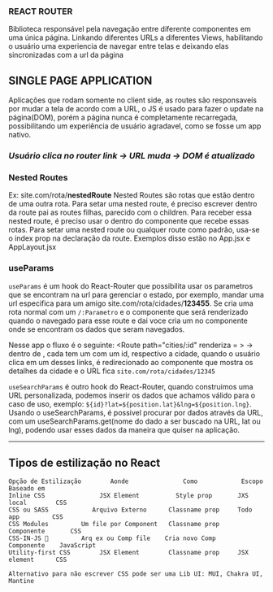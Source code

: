 ### REACT ROUTER

Biblioteca responsável pela navegação entre diferente componentes em uma única página. Linkando diferentes URLs a diferentes Views, habilitando o usuário uma experiencia de navegar entre telas e deixando elas sincronizadas com a url da página

## SINGLE PAGE APPLICATION

Aplicações que rodam somente no client side, as routes são responsaveís por mudar a tela de acordo com a URL, o JS é usado para fazer o update na página(DOM), porém a página nunca é completamente recarregada, possibilitando um experiência de usuário agradavel, como se fosse um app nativo.

### _Usuário clica no router link -> URL muda -> DOM é atualizado_

### Nested Routes

Ex: site.com/rota/**nestedRoute**
Nested Routes são rotas que estão dentro de uma outra rota. Para setar uma nested route, é preciso escrever dentro da route pai as routes filhas, parecido com o children. Para receber essa nested route, é preciso usar o <Outlet/> dentro do componente que recebe essas rotas. Para setar uma nested route ou qualquer route como padrão, usa-se o index prop na declaração da route.
Exemplos disso estão no App.jsx e AppLayout.jsx

### useParams

`useParams` é um hook do React-Router que possibilita usar os parametros que se encontram na url para gerenciar o estado, por exemplo, mandar uma url especifica para um amigo site.com/rota/cidades/**123455**. Se cria uma rota normal com um `/:Parametro` e o componente que será renderizado quando o navegado para esse route e dai voce cria um <Link /> no componente onde se encontram os dados que seram navegados.

Nesse app o fluxo é o seguinte:
<Route path="cities/:id" renderiza = <CityItem/>> -> dentro de <CitiesList>, cada <CityItem> tem um <Link> com um id, respectivo a cidade, quando o usuário clica em um desses links, é redirecionado ao componente <CityItem> que mostra os detalhes da cidade e o URL fica `site.com/rota/cidades/12345`

`useSearchParams` é outro hook do React-Router, quando construimos uma URL personalizada, podemos inserir os dados que achamos válido para o caso de uso, exemplo: `${id}?lat=${position.lat}&lng=${position.lng}`.
Usando o useSearchParams, é possivel procurar por dados através da URL, com um useSearchParams.get(nome do dado a ser buscado na URL, lat ou lng), podendo usar esses dados da maneira que quiser na aplicação.

<hr/>

## Tipos de estilização no React

    Opção de Estilização        Aonde               Como            Escopo       Baseado em
    Inline CSS               JSX Element          Style prop       JXS local        CSS
    CSS ou SASS            Arquivo Externo      Classname prop     Todo app         CSS
    CSS Modules         Um file por Component   Classname prop     Componente       CSS
    CSS-IN-JS 💅         Arq ex ou Comp file    Cria novo Comp     Componente    JavaScript
    Utility-first CSS        JSX Element        Classname prop     JSX element      CSS

    Alternativo para não escrever CSS pode ser uma Lib UI: MUI, Chakra UI, Mantine
